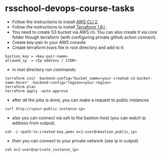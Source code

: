# rsschool-devops-course-tasks

- Follow the instructions to install [AWS CLI 2](https://docs.aws.amazon.com/cli/latest/userguide/getting-started-install.html).
- Follow the instructions to install [Terraform 1.6+](https://developer.hashicorp.com/terraform/install?product_intent=terraform).
- You need to create S3 bucket via AWS cli. You can also create it via core folder though terraform (with configuring private github action connect).
- Create key-pair in your AWS console
- Create terraform.tvars file in root directory and add to it:

```
bastion_key = <key-pair-name>
allowed_ip  = <Ip-address / CIDR>
```

- in root directory run commands:

```
terraform init -backend-config="bucket_name=<your-created-s3-bucket-name-here>" -backend-config="region=<your-region>
terraform plan
terraform apply -auto-approve
```

- after all the jobs is done, you can make a request to public instances

```
curl http://<your-public-instance-ip>
```

- also you can connect via ssh to the bastion-host (you can watch ip address from output).

```
ssh -i <path-to-created-key.pem> ec2-user@<bastion_public_ip>
```

- then you can connect to your private network (see ip in output)

```
ssh ec2-user@<private_instance_ip>
```
